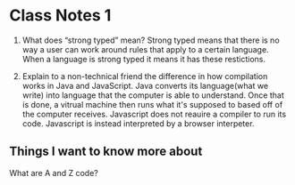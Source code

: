 # Class Notes 1

1. What does “strong typed” mean?
Strong typed means that there is no way a user can work around rules that apply to a certain language. When a language is strong typed it means it has these restictions.

2. Explain to a non-technical friend the difference in how compilation works in Java and JavaScript.
Java converts its language(what we write) into language that the computer is able to understand. Once that is done, a vitrual machine then runs what it's supposed to based off of the computer receives. Javascript does not reauire a compiler to run its code. Javascript is instead interpreted by a browser interpeter.

## Things I want to know more about

What are A and Z code?
